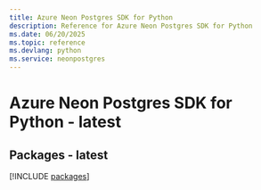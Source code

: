 ```yaml
---
title: Azure Neon Postgres SDK for Python
description: Reference for Azure Neon Postgres SDK for Python
ms.date: 06/20/2025
ms.topic: reference
ms.devlang: python
ms.service: neonpostgres
---
```

# Azure Neon Postgres SDK for Python - latest
## Packages - latest
[!INCLUDE [packages](neon-postgres-index.md)]